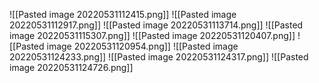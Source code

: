 ![[Pasted image 20220531112415.png]]
![[Pasted image 20220531112917.png]]
![[Pasted image 20220531113714.png]]
![[Pasted image 20220531115307.png]]
![[Pasted image 20220531120407.png]]
![[Pasted image 20220531120954.png]]
![[Pasted image 20220531124233.png]]
![[Pasted image 20220531124317.png]]
![[Pasted image 20220531124726.png]]